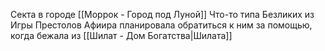 Секта в городе [[Моррок - Город под Луной]]
Что-то типа Безликих из Игры Престолов
Афиира планировала обратиться к ним за помощью, когда бежала из [[Шилат - Дом Богатства|Шилата]] 